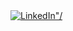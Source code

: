 <div>
  <a href="https://www.linkedin.com/in/skurhse/">
    <img src="https://img.shields.io/badge/LinkedIn-0077B5?logo=linkedin&logoColor=white&style=for-the-badge" alt=LinkedIn"/>
  </a>
</div>
